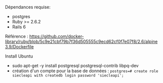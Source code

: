 Dépendances requise:
- postgres
- Ruby >= 2.6.2
- Rails 6

Référence : https://github.com/docker-library/ruby/blob/5c9e21cbf79b7f36d505555c9ecd62cf0f7e07f8/2.6/alpine3.9/Dockerfile


Install Ubuntu

- sudo apt-get -y install postgresql postgresql-contrib libpq-dev
- création d'un compte pour la base de données : `postgres=# create role siecleapi with createdb login password 'siecleapi';`
